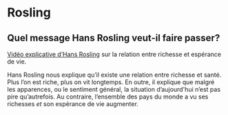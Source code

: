 # Rosling

## Quel message Hans Rosling veut-il faire passer?

[Vidéo explicative d’Hans Rosling](https://www.youtube.com/watch?v=jbkSRLYSojo) sur la relation entre richesse et espérance de vie.

 Hans Rosling nous explique qu’il existe une relation entre richesse et santé. Plus l’on est riche, plus on vit longtemps. 
 En outre, il explique que malgré les apparences, ou le sentiment général, la situation d’aujourd'hui n’est pas pire qu’autrefois. Au contraire, l’ensemble des pays du monde a vu ses richesses *et* son espérance de vie augmenter. 
